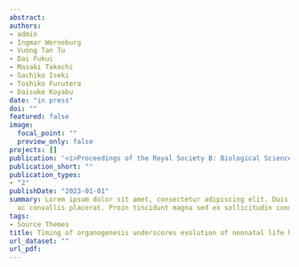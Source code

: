 ```yaml
---
abstract:
authors:
- admin
- Ingmar Werneburg
- Vuong Tan Tu
- Dai Fukui
- Masaki Takechi
- Sachiko Iseki
- Toshiko Furutera
- Daisuke Koyabu
date: "in press"
doi: ""
featured: false
image:
  focal_point: ""
  preview_only: false
projects: []
publication: '<i>Proceedings of the Royal Society B: Biological Sciences</i>'
publication_short: ""
publication_types:
- "2"
publishDate: "2023-01-01"
summary: Lorem ipsum dolor sit amet, consectetur adipiscing elit. Duis posuere tellus
  ac convallis placerat. Proin tincidunt magna sed ex sollicitudin condimentum.
tags:
- Source Themes
title: Timing of organogenesis underscores evolution of neonatal life histories and powered flight in bats
url_dataset: ""
url_pdf: 
---
```

